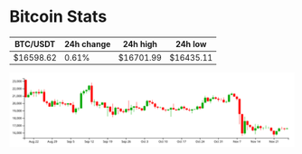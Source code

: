# Bitcoin Stats

BTC/USDT|24h change|24h high|24h low|
|---|---|---|---|
|$16598.62|0.61%|$16701.99|$16435.11|

<img src="./chart.svg">

